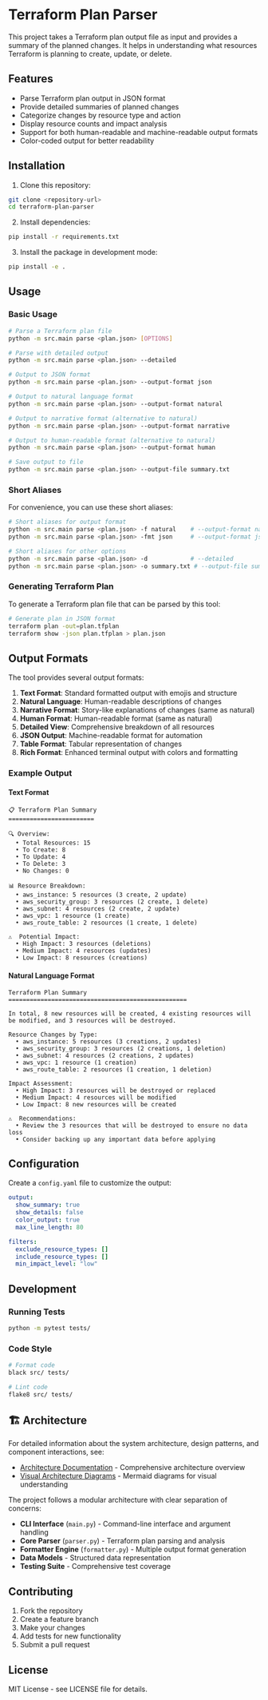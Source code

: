 # Terraform Plan Parser

This project takes a Terraform plan output file as input and provides a summary of the planned changes.
It helps in understanding what resources Terraform is planning to create, update, or delete.

## Features

- Parse Terraform plan output in JSON format
- Provide detailed summaries of planned changes
- Categorize changes by resource type and action
- Display resource counts and impact analysis
- Support for both human-readable and machine-readable output formats
- Color-coded output for better readability

## Installation

1. Clone this repository:
```bash
git clone <repository-url>
cd terraform-plan-parser
```

2. Install dependencies:
```bash
pip install -r requirements.txt
```

3. Install the package in development mode:
```bash
pip install -e .
```

## Usage

### Basic Usage

```bash
# Parse a Terraform plan file
python -m src.main parse <plan.json> [OPTIONS]

# Parse with detailed output
python -m src.main parse <plan.json> --detailed

# Output to JSON format
python -m src.main parse <plan.json> --output-format json

# Output to natural language format
python -m src.main parse <plan.json> --output-format natural

# Output to narrative format (alternative to natural)
python -m src.main parse <plan.json> --output-format narrative

# Output to human-readable format (alternative to natural)
python -m src.main parse <plan.json> --output-format human

# Save output to file
python -m src.main parse <plan.json> --output-file summary.txt
```

### Short Aliases

For convenience, you can use these short aliases:

```bash
# Short aliases for output format
python -m src.main parse <plan.json> -f natural    # --output-format natural
python -m src.main parse <plan.json> -fmt json     # --output-format json

# Short aliases for other options
python -m src.main parse <plan.json> -d            # --detailed
python -m src.main parse <plan.json> -o summary.txt # --output-file summary.txt
```

### Generating Terraform Plan

To generate a Terraform plan file that can be parsed by this tool:

```bash
# Generate plan in JSON format
terraform plan -out=plan.tfplan
terraform show -json plan.tfplan > plan.json
```

## Output Formats

The tool provides several output formats:

1. **Text Format**: Standard formatted output with emojis and structure
2. **Natural Language**: Human-readable descriptions of changes
3. **Narrative Format**: Story-like explanations of changes (same as natural)
4. **Human Format**: Human-readable format (same as natural)
5. **Detailed View**: Comprehensive breakdown of all resources
6. **JSON Output**: Machine-readable format for automation
7. **Table Format**: Tabular representation of changes
8. **Rich Format**: Enhanced terminal output with colors and formatting

### Example Output

#### Text Format
```
📋 Terraform Plan Summary
========================

🔍 Overview:
  • Total Resources: 15
  • To Create: 8
  • To Update: 4
  • To Delete: 3
  • No Changes: 0

📊 Resource Breakdown:
  • aws_instance: 5 resources (3 create, 2 update)
  • aws_security_group: 3 resources (2 create, 1 delete)
  • aws_subnet: 4 resources (2 create, 2 update)
  • aws_vpc: 1 resource (1 create)
  • aws_route_table: 2 resources (1 create, 1 delete)

⚠️  Potential Impact:
  • High Impact: 3 resources (deletions)
  • Medium Impact: 4 resources (updates)
  • Low Impact: 8 resources (creations)
```

#### Natural Language Format
```
Terraform Plan Summary
==================================================

In total, 8 new resources will be created, 4 existing resources will be modified, and 3 resources will be destroyed.

Resource Changes by Type:
  • aws_instance: 5 resources (3 creations, 2 updates)
  • aws_security_group: 3 resources (2 creations, 1 deletion)
  • aws_subnet: 4 resources (2 creations, 2 updates)
  • aws_vpc: 1 resource (1 creation)
  • aws_route_table: 2 resources (1 creation, 1 deletion)

Impact Assessment:
  • High Impact: 3 resources will be destroyed or replaced
  • Medium Impact: 4 resources will be modified
  • Low Impact: 8 new resources will be created

⚠️  Recommendations:
  • Review the 3 resources that will be destroyed to ensure no data loss
  • Consider backing up any important data before applying
```

## Configuration

Create a `config.yaml` file to customize the output:

```yaml
output:
  show_summary: true
  show_details: false
  color_output: true
  max_line_length: 80

filters:
  exclude_resource_types: []
  include_resource_types: []
  min_impact_level: "low"
```

## Development

### Running Tests

```bash
python -m pytest tests/
```

### Code Style

```bash
# Format code
black src/ tests/

# Lint code
flake8 src/ tests/
```

## 🏗️ Architecture

For detailed information about the system architecture, design patterns, and component interactions, see:

- [Architecture Documentation](docs/architecture.md) - Comprehensive architecture overview
- [Visual Architecture Diagrams](docs/architecture-diagram.md) - Mermaid diagrams for visual understanding

The project follows a modular architecture with clear separation of concerns:
- **CLI Interface** (`main.py`) - Command-line interface and argument handling
- **Core Parser** (`parser.py`) - Terraform plan parsing and analysis
- **Formatter Engine** (`formatter.py`) - Multiple output format generation
- **Data Models** - Structured data representation
- **Testing Suite** - Comprehensive test coverage

## Contributing

1. Fork the repository
2. Create a feature branch
3. Make your changes
4. Add tests for new functionality
5. Submit a pull request

## License

MIT License - see LICENSE file for details.